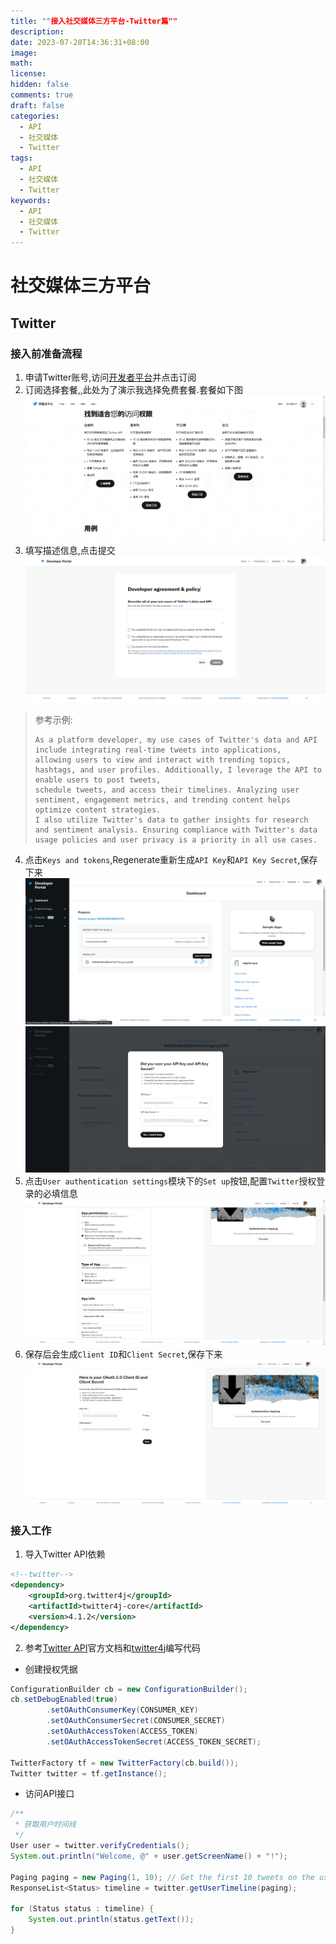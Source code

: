 ```yaml
---
title: ""接入社交媒体三方平台-Twitter篇""
description: 
date: 2023-07-20T14:36:31+08:00
image: 
math: 
license: 
hidden: false
comments: true
draft: false
categories:
  - API
  - 社交媒体
  - Twitter
tags:
  - API
  - 社交媒体
  - Twitter
keywords:
  - API
  - 社交媒体
  - Twitter
---
```

# 社交媒体三方平台
## Twitter
### 接入前准备流程
1. 申请Twitter账号,访问[开发者平台](https://developer.twitter.com/en)并点击订阅
2. 订阅选择套餐,,此处为了演示我选择免费套餐.套餐如下图![img_6.png](img_6.png)
3. 填写描述信息,点击提交![img_7.png](img_7.png)
> 参考示例:
> ```text
> As a platform developer, my use cases of Twitter's data and API include integrating real-time tweets into applications,
> allowing users to view and interact with trending topics, hashtags, and user profiles. Additionally, I leverage the API to enable users to post tweets, 
> schedule tweets, and access their timelines. Analyzing user sentiment, engagement metrics, and trending content helps optimize content strategies.
> I also utilize Twitter's data to gather insights for research and sentiment analysis. Ensuring compliance with Twitter's data usage policies and user privacy is a priority in all use cases.
> ```
4. 点击`Keys and tokens`,Regenerate重新生成`API Key`和`API Key Secret`,保存下来![img_8.png](img_8.png)![img_9.png](img_9.png)
5. 点击`User authentication settings`模块下的`Set up`按钮,配置`Twitter`授权登录的必填信息![img_10.png](img_10.png)
6. 保存后会生成`Client ID`和`Client Secret`,保存下来![img_11.png](img_11.png)

### 接入工作
1. 导入Twitter API依赖
```xml
<!--twitter-->
<dependency>
    <groupId>org.twitter4j</groupId>
    <artifactId>twitter4j-core</artifactId>
    <version>4.1.2</version>
</dependency>
```
2. 参考[Twitter API](https://developer.twitter.com/en/docs/twitter-api/tweets/manage-tweets/introduction)官方文档和[twitter4j](https://github.com/Twitter4J/Twitter4J/tree/main/twitter4j-examples/src/main/java/examples)编写代码
- 创建授权凭据
```java
ConfigurationBuilder cb = new ConfigurationBuilder();
cb.setDebugEnabled(true)
        .setOAuthConsumerKey(CONSUMER_KEY)
        .setOAuthConsumerSecret(CONSUMER_SECRET)
        .setOAuthAccessToken(ACCESS_TOKEN)
        .setOAuthAccessTokenSecret(ACCESS_TOKEN_SECRET);

TwitterFactory tf = new TwitterFactory(cb.build());
Twitter twitter = tf.getInstance();
```
- 访问API接口
```java
/**
 * 获取用户时间线
 */
User user = twitter.verifyCredentials();
System.out.println("Welcome, @" + user.getScreenName() + "!");

Paging paging = new Paging(1, 10); // Get the first 10 tweets on the user's timeline
ResponseList<Status> timeline = twitter.getUserTimeline(paging);

for (Status status : timeline) {
    System.out.println(status.getText());
}
```